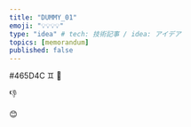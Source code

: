 ```yaml
---
title: "DUMMY_01"
emoji: "💡💡💡💡"
type: "idea" # tech: 技術記事 / idea: アイデア
topics: [memorandum]
published: false
---
```

#465D4C
♊
💯

:-1:

:blush:

